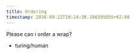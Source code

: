 ```yaml
---
title: Ordering
timestamp: 2016-09-22T10:24:26.196395055+02:00
---
```


Please can i order a wrap?
* turing/human
